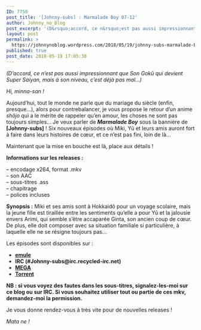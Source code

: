 ```yaml
---
ID: 7750
post_title: '[Johnny-subs] : Marmalade Boy 07-12'
author: Johnny_no_Blog
post_excerpt: '(D&rsquo;accord, ce n&rsquo;est pas aussi impressionnant que Son Gok&ucirc; qui devient Super Saiyan, mais &agrave; son niveau, c&rsquo;est d&eacute;j&agrave; pas mal&hellip;) Hi, minna-san ! Aujourd&rsquo;hui, tout le monde ne parle que du mariage du si&egrave;cle (enfin, presque&hellip;), alors pour contrebalancer, je vous propose le retour d&rsquo;un anime sh&ocirc;jo qui a le m&eacute;rite de rappeler qu&rsquo;en &hellip; <a href="https://johnnynoblog.wordpress.com/2018/05/19/johnny-subs-marmalade-boy-07-12/">Lire la suite <span>&rarr;</span></a>'
layout: post
permalink: >
  https://johnnynoblog.wordpress.com/2018/05/19/johnny-subs-marmalade-boy-07-12/
published: true
post_date: 2018-05-19 17:05:38
---
```

<p><em>(D&rsquo;accord, ce n&rsquo;est pas aussi impressionnant que Son Gokû qui devient Super Saiyan, mais à son niveau, c&rsquo;est déjà pas mal&#8230;)</em></p>
<p><em>Hi, minna-san !</em></p>
<p>Aujourd&rsquo;hui, tout le monde ne parle que du mariage du siècle (enfin, presque&#8230;), alors pour contrebalancer, je vous propose le retour d&rsquo;un anime <em>shôjo</em> qui a le mérite de rappeler qu&rsquo;en amour, les choses ne sont pas toujours simples&#8230; Je veux parler de <em><strong>Marmalade Boy</strong></em> sous la bannière de <strong>[Johnny-subs]</strong> ! Six nouveaux épisodes où Miki, Yû et leurs amis auront fort à faire dans leurs histoires de cœur, et ce n&rsquo;est pas fini, loin de là&#8230;</p>
<p>Maintenant que la mise en bouche est là, place aux détails !</p>
<p><strong class="bbc">Informations sur les releases :</strong></p>
<p>– encodage x264, format .mkv<br />
– son AAC<br />
– sous-titres .ass<br />
– chapitrage<br />
– polices incluses</p>
<p><strong>Synopsis :</strong> Miki et ses amis sont à Hokkaidô pour un voyage scolaire, mais la jeune fille est tiraillée entre les sentiments qu&rsquo;elle a pour Yû et la jalousie envers Arimi, qui semble s&rsquo;être accaparée Ginta, son ancien coup de cœur. De plus, elle doit composer avec sa situation familiale si particulière, à laquelle elle ne se résigne toujours pas&#8230;</p>
<p>Les épisodes sont disponibles sur :</p>
<ul>
<li><strong><a href="https://anidb.net/perl-bin/animedb.pl?show=anime&amp;aid=356">emule</a></strong></li>
<li><strong>IRC (#Johnny-subs@irc.recycled-irc.net)</strong></li>
<li><strong><a href="https://mega.nz/#F!czJhjAjD!xTBSN3Voy3U1wqdSGXr6-Q">MEGA</a></strong></li>
<li><strong><a href="https://nyaa.si/view/1038680">Torrent</a></strong></li>
</ul>
<p><strong class="bbc">NB : si vous voyez des fautes dans les sous-titres, signalez-les-moi sur ce blog ou sur IRC. Si vous souhaitez utiliser tout ou partie de ces mkv, demandez-moi la permission.</strong></p>
<p>Je vous donne rendez-vous à très vite pour de nouvelles releases !</p>
<p><em>Mata ne !</em></p>